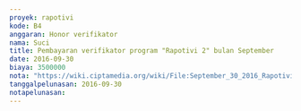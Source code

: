 ```yaml
---
proyek: rapotivi
kode: B4
anggaran: Honor verifikator
nama: Suci
title: Pembayaran verifikator program "Rapotivi 2" bulan September
date: 2016-09-30
biaya: 3500000
nota: "https://wiki.ciptamedia.org/wiki/File:September_30_2016_Rapotivi_B4_Pembayaran_honor_verifikator_program_Rapotivi2_a.n_Septi_Diah.jpg"
tanggalpelunasan: 2016-09-30
notapelunasan:
---
```

